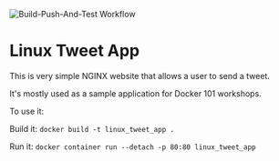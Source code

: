 ![Build-Push-And-Test Workflow](https://github.com/doklem/autobuilds/actions/workflows/build-push-and-deploy.yml/badge.svg)

# Linux Tweet App

This is very simple NGINX website that allows a user to send a tweet. 

It's mostly used as a sample application for Docker 101 workshops. 

To use it:

Build it:
`docker build -t linux_tweet_app .`

Run it:
`docker container run --detach -p 80:80 linux_tweet_app`

